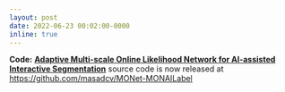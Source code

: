 ```yaml
---
layout: post
date: 2022-06-23 00:02:00-0000
inline: true
---
```


<b style="font-weight: bold;">Code:</b> <a href="https://arxiv.org/pdf/2303.13696.pdf" target="_blank" style="font-weight: bold;">Adaptive Multi-scale Online Likelihood Network for AI-assisted Interactive Segmentation</a> source code is now released at <a href="https://github.com/masadcv/MONet-MONAILabel" target="_blank">https://github.com/masadcv/MONet-MONAILabel</a>
